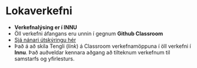 # Lokaverkefni

* **Verkefnalýsing er í INNU** 
* Öll verkefni áfangans eru unnin í gegnum **Github Classroom** 
* [Sjá nánari útskýringu hér](https://github.com/VEF2VFC/Verkefnaskil)
* Það á að skila Tengli (_link_) á Classroom verkefnamöppuna í öll verkefni í **Innu**. Það auðveldar kennara aðgang að tilteknum verkefnum til samstarfs og yfirlesturs.
